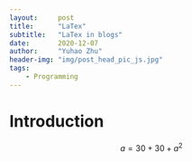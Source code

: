 ```yaml
---
layout:     post
title:      "LaTex"
subtitle:   "LaTex in blogs"
date:       2020-12-07
author:     "Yuhao Zhu"
header-img: "img/post_head_pic_js.jpg"
tags:
    - Programming
---
```




# Introduction
$$a = 30+30+a^2$$

